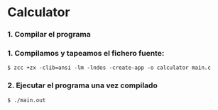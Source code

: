 # Calculator

### 1. Compilar el programa

### 1. Compilamos y tapeamos el fichero fuente:

```shell
$ zcc +zx -clib=ansi -lm -lndos -create-app -o calculator main.c
```

### 2. Ejecutar el programa una vez compilado

```shell 
$ ./main.out
```
